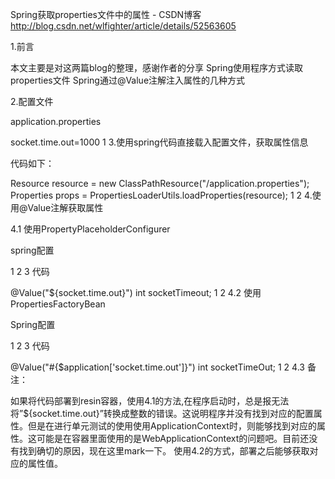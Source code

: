 Spring获取properties文件中的属性 - CSDN博客 http://blog.csdn.net/wlfighter/article/details/52563605

1.前言

本文主要是对这两篇blog的整理，感谢作者的分享 
Spring使用程序方式读取properties文件 
Spring通过@Value注解注入属性的几种方式

2.配置文件

application.properties

socket.time.out=1000
1
3.使用spring代码直接载入配置文件，获取属性信息

代码如下：

Resource resource = new ClassPathResource("/application.properties");
Properties props = PropertiesLoaderUtils.loadProperties(resource);
1
2
4.使用@Value注解获取属性

4.1 使用PropertyPlaceholderConfigurer

spring配置

<bean class="org.springframework.beans.factory.config.PropertyPlaceholderConfigurer">
    <property name="location" value="classpath:application.properties" />
</bean>
1
2
3
代码

@Value("${socket.time.out}")
int socketTimeout;
1
2
4.2 使用PropertiesFactoryBean

Spring配置

<bean id="application" class="org.springframework.beans.factory.config.PropertiesFactoryBean">
    <property name="location" value="classpath:application.properties" />
</bean>
1
2
3
代码

@Value("#{$application['socket.time.out']}")
int socketTimeOut;
1
2
4.3 备注：

如果将代码部署到resin容器，使用4.1的方法,在程序启动时，总是报无法将”${socket.time.out}”转换成整数的错误。这说明程序并没有找到对应的配置属性。但是在进行单元测试的使用使用ApplicationContext时，则能够找到对应的属性。这可能是在容器里面使用的是WebApplicationContext的问题吧。目前还没有找到确切的原因，现在这里mark一下。 
使用4.2的方式，部署之后能够获取对应的属性值。
